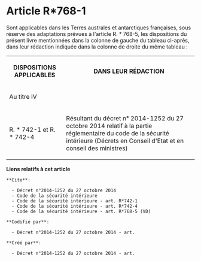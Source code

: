 # Article R*768-1

Sont applicables dans les Terres australes et antarctiques françaises, sous réserve des adaptations prévues à l'article R. *
768-5, les dispositions du présent livre mentionnées dans la colonne de gauche du tableau ci-après, dans leur rédaction
indiquée dans la colonne de droite du même tableau : 

<table>
      <tbody>
        <tr>
          <th>

DISPOSITIONS APPLICABLES 

</th>
          <th>

DANS LEUR RÉDACTION 

</th>
        </tr>
        <tr>
          <td align="left">

Au titre IV 

</td>
          <td align="left">

</td>
        </tr>
        <tr>
          <td align="left">

R. * 742-1 et R. * 742-4 

</td>
          <td align="left">

Résultant du décret n° 2014-1252 du 27 octobre 2014 relatif à la partie réglementaire du code de la sécurité intérieure
(Décrets en Conseil d'Etat et en conseil des ministres)</td>
        </tr>
      </tbody>
    </table>

**Liens relatifs à cet article**

	**Cite**:

	  - Décret n°2014-1252 du 27 octobre 2014
	  - Code de la sécurité intérieure
	  - Code de la sécurité intérieure - art. R*742-1
	  - Code de la sécurité intérieure - art. R*742-4
	  - Code de la sécurité intérieure - art. R*768-5 (VD)

	**Codifié par**:

	  - Décret n°2014-1252 du 27 octobre 2014 - art.

	**Créé par**:

	  - Décret n°2014-1252 du 27 octobre 2014 - art.
